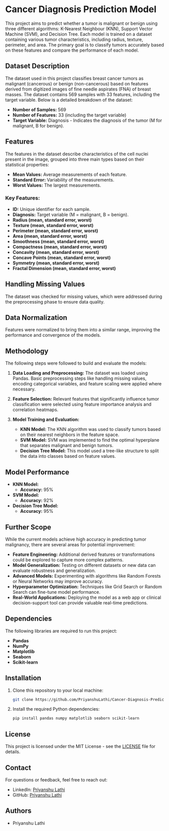 # Cancer Diagnosis Prediction Model

This project aims to predict whether a tumor is malignant or benign using three different algorithms: K-Nearest Neighbour (KNN), Support Vector Machine (SVM), and Decision Tree. Each model is trained on a dataset containing various tumor characteristics, including radius, texture, perimeter, and area. The primary goal is to classify tumors accurately based on these features and compare the performance of each model.

## Dataset Description

The dataset used in this project classifies breast cancer tumors as malignant (cancerous) or benign (non-cancerous) based on features derived from digitized images of fine needle aspirates (FNA) of breast masses. The dataset contains 569 samples with 33 features, including the target variable. Below is a detailed breakdown of the dataset:

- **Number of Samples:** 569
- **Number of Features:** 33 (including the target variable)
- **Target Variable:** Diagnosis - Indicates the diagnosis of the tumor (M for malignant, B for benign).

## Features

The features in the dataset describe characteristics of the cell nuclei present in the image, grouped into three main types based on their statistical properties:

- **Mean Values:** Average measurements of each feature.
- **Standard Error:** Variability of the measurements.
- **Worst Values:** The largest measurements.

### Key Features:
- **ID:** Unique identifier for each sample.
- **Diagnosis:** Target variable (M = malignant, B = benign).
- **Radius (mean, standard error, worst)**
- **Texture (mean, standard error, worst)**
- **Perimeter (mean, standard error, worst)**
- **Area (mean, standard error, worst)**
- **Smoothness (mean, standard error, worst)**
- **Compactness (mean, standard error, worst)**
- **Concavity (mean, standard error, worst)**
- **Concave Points (mean, standard error, worst)**
- **Symmetry (mean, standard error, worst)**
- **Fractal Dimension (mean, standard error, worst)**

## Handling Missing Values

The dataset was checked for missing values, which were addressed during the preprocessing phase to ensure data quality.

## Data Normalization

Features were normalized to bring them into a similar range, improving the performance and convergence of the models.

## Methodology

The following steps were followed to build and evaluate the models:

1. **Data Loading and Preprocessing:** The dataset was loaded using Pandas. Basic preprocessing steps like handling missing values, encoding categorical variables, and feature scaling were applied where necessary.

2. **Feature Selection:** Relevant features that significantly influence tumor classification were selected using feature importance analysis and correlation heatmaps.

3. **Model Training and Evaluation:**
    - **KNN Model:** The KNN algorithm was used to classify tumors based on their nearest neighbors in the feature space.
    - **SVM Model:** SVM was implemented to find the optimal hyperplane that separates malignant and benign tumors.
    - **Decision Tree Model:** This model used a tree-like structure to split the data into classes based on feature values.

## Model Performance

- **KNN Model:**
    - **Accuracy:** 95%
- **SVM Model:**
    - **Accuracy:** 92%
- **Decision Tree Model:**
    - **Accuracy:** 95%

## Further Scope

While the current models achieve high accuracy in predicting tumor malignancy, there are several areas for potential improvement:

- **Feature Engineering:** Additional derived features or transformations could be explored to capture more complex patterns.
- **Model Generalization:** Testing on different datasets or new data can evaluate robustness and generalization.
- **Advanced Models:** Experimenting with algorithms like Random Forests or Neural Networks may improve accuracy.
- **Hyperparameter Optimization:** Techniques like Grid Search or Random Search can fine-tune model performance.
- **Real-World Applications:** Deploying the model as a web app or clinical decision-support tool can provide valuable real-time predictions.

## Dependencies

The following libraries are required to run this project:

- **Pandas**
- **NumPy**
- **Matplotlib**
- **Seaborn**
- **Scikit-learn**

## Installation

1. Clone this repository to your local machine:

    ```bash
    git clone https://github.com/PriyanshuLathi/Cancer-Diagnosis-Prediction-KNN-Model.git
    ```

2. Install the required Python dependencies:

    ```bash
    pip install pandas numpy matplotlib seaborn scikit-learn
    ```

## License
This project is licensed under the MIT License - see the [LICENSE](https://github.com/PriyanshuLathi/Cancer-Diagnosis-Prediction-KNN-Model/blob/main/LICENSE) file for details.

## Contact

For questions or feedback, feel free to reach out:

- LinkedIn: [Priyanshu Lathi](https://www.linkedin.com/in/priyanshu-lathi)
- GitHub: [Priyanshu Lathi](https://github.com/PriyanshuLathi)

## Authors
- Priyanshu Lathi